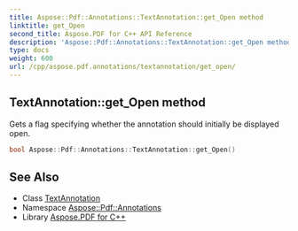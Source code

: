 ```yaml
---
title: Aspose::Pdf::Annotations::TextAnnotation::get_Open method
linktitle: get_Open
second_title: Aspose.PDF for C++ API Reference
description: 'Aspose::Pdf::Annotations::TextAnnotation::get_Open method. Gets a flag specifying whether the annotation should initially be displayed open in C++.'
type: docs
weight: 600
url: /cpp/aspose.pdf.annotations/textannotation/get_open/
---
```

## TextAnnotation::get_Open method


Gets a flag specifying whether the annotation should initially be displayed open.

```cpp
bool Aspose::Pdf::Annotations::TextAnnotation::get_Open()
```

## See Also

* Class [TextAnnotation](../)
* Namespace [Aspose::Pdf::Annotations](../../)
* Library [Aspose.PDF for C++](../../../)
